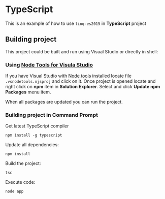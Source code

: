 # TypeScript 

This is an example of how to use ```linq-es2015``` in **TypeScript** project

## Building project
This project could be built and run using Visual Studio or directly in shell:

### Using [Node Tools for Visula Studio](https://www.visualstudio.com/en-us/features/node-js-vs.aspx)

If you have Visual Studio with [Node tools](https://www.visualstudio.com/en-us/features/node-js-vs.aspx) installed locate file ```.vsnodetools.njsproj``` and click on it. Once project is opened locate and right click on **npm** item in **Solution Explorer**. Select and click **Update npm Packages** menu item.

When all packages are updated you can run the project.

### Building project in Command Prompt

Get latest TypeScript compiler
```
npm install -g typescript
```
Update all dependencies:
```
npm install
```
Build the project:
```
tsc
```
Execute code:
```
node app
```

